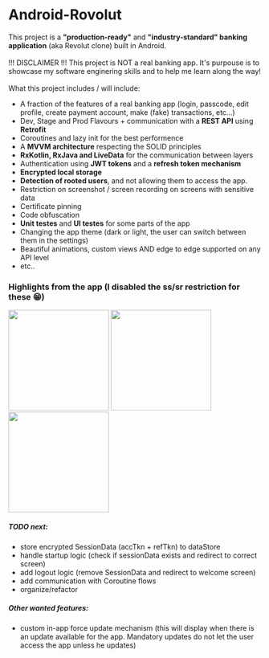 # Android-Rovolut

This project is a **"production-ready"** and **"industry-standard" banking application** (aka Revolut clone) built in Android.
<br><br>!!! DISCLAIMER !!! This project is NOT a real banking app. It's purpouse is to showcase my software enginering skills and to help me learn along the way! <br><br>What this project includes / will include:
<ul>
<li> A fraction of the features of a real banking app (login, passcode, edit profile, create payment account, make (fake) transactions, etc...)
<li> Dev, Stage and Prod Flavours + communication with a <b>REST API</b> using <b>Retrofit</b>
<li> Coroutines and lazy init for the best performence
<li> A <b>MVVM architecture</b> respecting the SOLID principles
<li> <b>RxKotlin, RxJava and LiveData</b> for the communication between layers
<li> Authentication using <b>JWT tokens</b> and a <b>refresh token mechanism</b>
<li> <b>Encrypted local storage</b>
<li> <b>Detection of rooted users</b>, and not allowing them to access the app.
<li> Restriction on screenshot / screen recording on screens with sensitive data
<li> Certificate pinning
<li> Code obfuscation
<li> <b>Unit testes</b> and <b>UI testes</b> for some parts of the app
<li> Changing the app theme (dark or light, the user can switch between them in the settings)
<li> Beautiful animations, custom views AND edge to edge supported on any API level
<li> etc..
</ul>


### Highlights from the app (I disabled the ss/sr restriction for these 😁)

<img src="readme_assets/welcom_screen_showcase.gif" width="200" /> <img src="readme_assets/welcom_screen_showcase.gif" width="200" /> <img src="readme_assets/welcom_screen_showcase.gif" width="200" />

##### TODO next:
<ul>
<li> store encrypted SessionData (accTkn + refTkn) to dataStore
<li> handle startup logic (check if sessionData exists and redirect to correct screen)
<li> add logout logic (remove SessionData and redirect to welcome screen)
<li> add communication with Coroutine flows
<li> organize/refactor
</ul>

##### Other wanted features:
<ul>
<li> custom in-app force update mechanism (this will display when there is an update available for the app. Mandatory updates do not let the user access the app unless he updates)
</ul>
